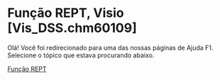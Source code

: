 
# Função REPT, Visio [Vis_DSS.chm60109]

Olá! Você foi redirecionado para uma das nossas páginas de Ajuda F1. Selecione o tópico que estava procurando abaixo.

[Função REPT](http://msdn.microsoft.com/library/53362a32-ac27-42a3-ace1-c6184ab20b52%28Office.15%29.aspx)
